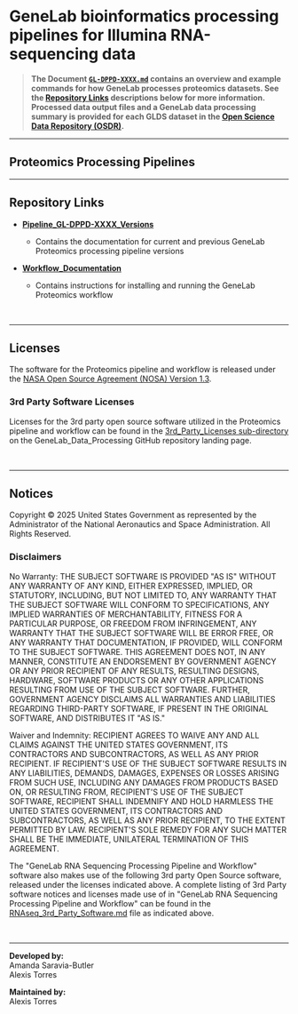 # GeneLab bioinformatics processing pipelines for Illumina RNA-sequencing data

> **The Document [`GL-DPPD-XXXX.md`](Pipeline_GL-DPPD-XXXX_Versions/GL-DPPD-XXXX.md) contains an overview and example commands for how GeneLab processes proteomics datasets. See the [Repository Links](#repository-links) descriptions below for more information. Processed data output files and a GeneLab data processing summary is provided for each GLDS dataset in the [Open Science Data Repository (OSDR)](https://osdr.nasa.gov/bio/repo/).**  

---
## Proteomics Processing Pipelines



---
## Repository Links

* [**Pipeline_GL-DPPD-XXXX_Versions**](Pipeline_GL-DPPD-XXXX_Versions)

  - Contains the documentation for current and previous GeneLab Proteomics processing pipeline versions 

* [**Workflow_Documentation**](Workflow_Documentation)

  - Contains instructions for installing and running the GeneLab Proteomics workflow

<br>

---

## Licenses

The software for the Proteomics pipeline and workflow is released under the [NASA Open Source Agreement (NOSA) Version 1.3](../Licenses/RNA_Sequencing_NOSA_License.pdf).


### 3rd Party Software Licenses

Licenses for the 3rd party open source software utilized in the Proteomics pipeline and workflow can be found in the [3rd_Party_Licenses sub-directory](../3rd_Party_Licenses/Proteomics_3rd_Party_Software.md) on the GeneLab_Data_Processing GitHub repository landing page. 

<br>

---

## Notices

Copyright © 2025 United States Government as represented by the Administrator of the National Aeronautics and Space Administration.  All Rights Reserved. 

### Disclaimers

No Warranty: THE SUBJECT SOFTWARE IS PROVIDED "AS IS" WITHOUT ANY WARRANTY OF ANY KIND, EITHER EXPRESSED, IMPLIED, OR STATUTORY, INCLUDING, BUT NOT LIMITED TO, ANY WARRANTY THAT THE SUBJECT SOFTWARE WILL CONFORM TO SPECIFICATIONS, ANY IMPLIED WARRANTIES OF MERCHANTABILITY, FITNESS FOR A PARTICULAR PURPOSE, OR FREEDOM FROM INFRINGEMENT, ANY WARRANTY THAT THE SUBJECT SOFTWARE WILL BE ERROR FREE, OR ANY WARRANTY THAT DOCUMENTATION, IF PROVIDED, WILL CONFORM TO THE SUBJECT SOFTWARE. THIS AGREEMENT DOES NOT, IN ANY MANNER, CONSTITUTE AN ENDORSEMENT BY GOVERNMENT AGENCY OR ANY PRIOR RECIPIENT OF ANY RESULTS, RESULTING DESIGNS, HARDWARE, SOFTWARE PRODUCTS OR ANY OTHER APPLICATIONS RESULTING FROM USE OF THE SUBJECT SOFTWARE.  FURTHER, GOVERNMENT AGENCY DISCLAIMS ALL WARRANTIES AND LIABILITIES REGARDING THIRD-PARTY SOFTWARE, IF PRESENT IN THE ORIGINAL SOFTWARE, AND DISTRIBUTES IT "AS IS."

Waiver and Indemnity:  RECIPIENT AGREES TO WAIVE ANY AND ALL CLAIMS AGAINST THE UNITED STATES GOVERNMENT, ITS CONTRACTORS AND SUBCONTRACTORS, AS WELL AS ANY PRIOR RECIPIENT.  IF RECIPIENT'S USE OF THE SUBJECT SOFTWARE RESULTS IN ANY LIABILITIES, DEMANDS, DAMAGES, EXPENSES OR LOSSES ARISING FROM SUCH USE, INCLUDING ANY DAMAGES FROM PRODUCTS BASED ON, OR RESULTING FROM, RECIPIENT'S USE OF THE SUBJECT SOFTWARE, RECIPIENT SHALL INDEMNIFY AND HOLD HARMLESS THE UNITED STATES GOVERNMENT, ITS CONTRACTORS AND SUBCONTRACTORS, AS WELL AS ANY PRIOR RECIPIENT, TO THE EXTENT PERMITTED BY LAW.  RECIPIENT'S SOLE REMEDY FOR ANY SUCH MATTER SHALL BE THE IMMEDIATE, UNILATERAL TERMINATION OF THIS AGREEMENT. 

The "GeneLab RNA Sequencing Processing Pipeline and Workflow" software also makes use of the following 3rd party Open Source software, released under the licenses indicated above.  A complete listing of 3rd Party software notices and licenses made use of in "GeneLab RNA Sequencing Processing Pipeline and Workflow" can be found in the [RNAseq_3rd_Party_Software.md](../3rd_Party_Licenses/RNAseq_3rd_Party_Software.md) file as indicated above. 

<br>

---
**Developed by:**  
Amanda Saravia-Butler    
Alexis Torres  

**Maintained by:**  
Alexis Torres